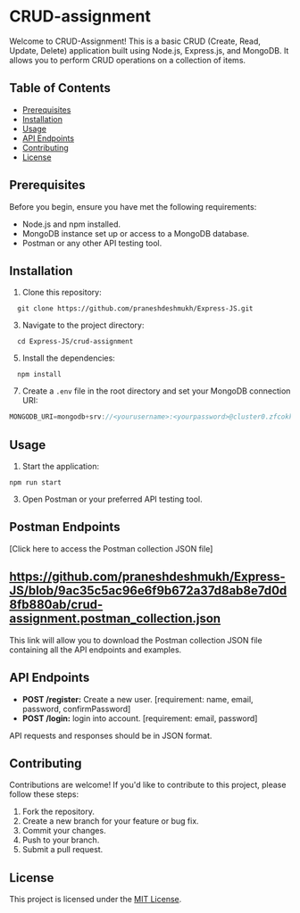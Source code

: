 # CRUD-assignment

Welcome to CRUD-Assignment! This is a basic CRUD (Create, Read, Update, Delete) application built using Node.js, Express.js, and MongoDB. It allows you to perform CRUD operations on a collection of items.

## Table of Contents

- [Prerequisites](#prerequisites)
- [Installation](#installation)
- [Usage](#usage)
- [API Endpoints](#api-endpoints)
- [Contributing](#contributing)
- [License](#license)

## Prerequisites

Before you begin, ensure you have met the following requirements:

- Node.js and npm installed.
- MongoDB instance set up or access to a MongoDB database.
- Postman or any other API testing tool.

## Installation

1. Clone this repository:

```terminal 
  git clone https://github.com/praneshdeshmukh/Express-JS.git
```

3. Navigate to the project directory:
```terminal
  cd Express-JS/crud-assignment
```

5. Install the dependencies:
```terminal
  npm install
```

7. Create a `.env` file in the root directory and set your MongoDB connection URI:
```javascript
MONGODB_URI=mongodb+srv://<yourusername>:<yourpassword>@cluster0.zfcokkr.mongodb.net/yourdatabasename
```

## Usage

1. Start the application:
```terminal
npm run start
```

3. Open Postman or your preferred API testing tool.

## Postman Endpoints

[Click here to access the Postman collection JSON file]
## https://github.com/praneshdeshmukh/Express-JS/blob/9ac35c5ac96e6f9b672a37d8ab8e7d0d8fb880ab/crud-assignment.postman_collection.json

This link will allow you to download the Postman collection JSON file containing all the API endpoints and examples.


## API Endpoints

- **POST /register:** Create a new user. [requirement: name, email, password, confirmPassword]
- **POST /login:** login into account. [requirement: email, password]

API requests and responses should be in JSON format.

## Contributing

Contributions are welcome! If you'd like to contribute to this project, please follow these steps:

1. Fork the repository.
2. Create a new branch for your feature or bug fix.
3. Commit your changes.
4. Push to your branch.
5. Submit a pull request.

## License

This project is licensed under the [MIT License](LICENSE).
